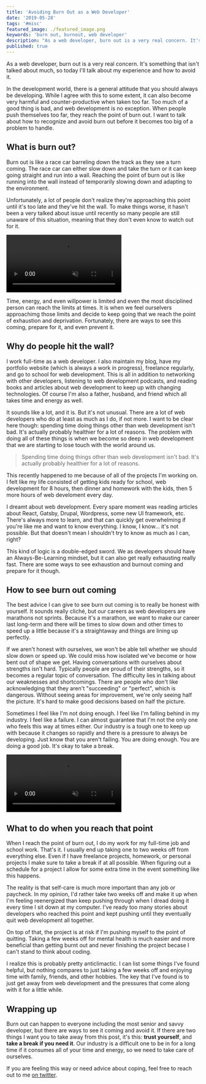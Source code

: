 ```yaml
---
title: 'Avoiding Burn Out as a Web Developer'
date: '2019-05-28'
tags: '#misc'
featured_image: ./featured_image.png
keywords: 'burn out, burnout, web developer'
description: "As a web developer, burn out is a very real concern. It's something that isn't talked about much, so today I'll talk about my experience and how to avoid it."
published: true
---
```


As a web developer, burn out is a very real concern. It's something that isn't talked about much, so today I'll talk about my experience and how to avoid it.

In the development world, there is a general attitude that you should always be developing. While I agree with this to some extent, it can also become very harmful and counter-productive when taken too far. Too much of a good thing is bad, and web development is no exception. When people push themselves too far, they reach the point of burn out. I want to talk about how to recognize and avoid burn out before it becomes too big of a problem to handle.

## What is burn out?

Burn out is like a race car barreling down the track as they see a turn coming. The race car can either slow down and take the turn or it can keep going straight and run into a wall. Reaching the point of burn out is like running into the wall instead of temporarily slowing down and adapting to the environment.

Unfortunately, a lot of people don't realize they're approaching this point until it's too late and they've hit the wall. To make things worse, it hasn't been a very talked about issue until recently so many people are still unaware of this situation, meaning that they don't even know to watch out for it.

<video src="https://media.giphy.com/media/4TMqcN59kg3Yc/giphy.mp4" muted autoplay loop></video>

Time, energy, and even willpower is limited and even the most disciplined person can reach the limits at times. It is when we feel ourselvers approachimg those limits and decide to keep going that we reach the point of exhaustion and deprivation. Fortunately, there are ways to see this coming, prepare for it, and even prevent it.

## Why do people hit the wall?

I work full-time as a web developer. I also maintain my blog, have my portfolio website (which is always a work in progress), freelance regularly, and go to school for web development. This is all in addition to networking with other developers, listening to web development podcasts, and reading books and articles about web development to keep up with changing technologies. Of course I'm also a father, husband, and friend which all takes time and energy as well.

It sounds like a lot, and it is. But it's not unusual. There are a lot of web developers who do at least as much as I do, if not more. I want to be clear here though: spending time doing things other than web development isn't bad. It's actually probably healthier for a lot of reasons. The problem with doing all of these things is when we become so deep in web development that we are starting to lose touch with the world around us.

> Spending time doing things other than web development isn't bad. It's actually probably healthier for a lot of reasons.

This recently happened to me because of all of the projects I'm working on. I felt like my life consisted of getting kids ready for school, web development for 8 hours, then dinner and homework with the kids, then 5 more hours of web develoment every day.

I dreamt about web development. Every spare moment was reading articles about React, Gatsby, Drupal, Wordpress, some new UI framework, etc. There's always more to learn, and that can quickly get overwhelming if you're like me and want to know everything. I know, I know... it's not possible. But that doesn't mean I shouldn't try to know as much as I can, right?

This kind of logic is a double-edged sword. We as developers should have an Always-Be-Learning mindset, but it can also get really exhausting really fast. There are some ways to see exhaustion and burnout coming and prepare for it though.

## How to see burn out coming

The best advice I can give to see burn out coming is to really be honest with yourself. It sounds really cliché, but our careers as web developers are marathons not sprints. Because it's a marathon, we want to make our career last long-term and there will be times to slow down and other times to speed up a little because it's a straightaway and things are lining up perfectly.

If we aren't honest with ourselves, we won't be able tell whether we should slow down or speed up. We could miss how isolated we've become or how bent out of shape we get. Having conversations with ourselves about strengths isn't hard. Typically people are proud of their strengths, so it becomes a regular topic of conversation. The difficulty lies in talking about our weaknesses and shortcomings. There are people who don't like acknowledging that they aren't "succeeding" or "perfect", which is dangerous. Without seeing areas for improvement, we're only seeing half the picture. It's hard to make good decisions based on half the picture.

Sometimes I feel like I'm not doing enough. I feel like I'm falling behind in my industry. I feel like a failure. I can almost guarantee that I'm not the only one who feels this way at times either. Our industry is a tough one to keep up with because it changes so rapidly and there is a pressure to always be developing. Just know that you aren't failing. You are doing enough. You are doing a good job. It's okay to take a break.

<video src="https://media.giphy.com/media/xT0GqFIpuorgUtGLOE/giphy.mp4" autoplay muted loop></video>

## What to do when you reach that point

When I reach the point of burn out, I do my work for my full-time job and school work. That's it. I usually end up taking one to two weeks off from everything else. Even if I have freelance projects, homework, or personal projects I make sure to take a break if at all possible. When figuring out a schedule for a project I allow for some extra time in the event something like this happens.

The reality is that self-care is much more important than any job or paycheck. In my opinion, I'd rather take two weeks off and make it up when I'm feeling reenergized than keep pushing through when I dread doing it every time I sit down at my computer. I've ready too many stories about developers who reached this point and kept pushing until they eventually quit web development all together.

On top of that, the project is at risk if I'm pushing myself to the point of quitting. Taking a few weeks off for mental health is much easier and more beneficial than getting burnt out and never finishing the project becase I can't stand to think about coding.

I realize this is probably pretty anticlimactic. I can list some things I've found helpful, but nothing compares to just taking a few weeks off and enjoying time with family, friends, and other hobbies. The key that I've found is to just get away from web development and the pressures that come along with it for a little while.

## Wrapping up

Burn out can happen to everyone including the most senior and savvy developer, but there are ways to see it coming and avoid it. If there are two things I want you to take away from this post, it's this: **trust yourself**, and **take a break if you need it**. Our industry is a difficult one to be in for a long time if it consumes all of your time and energy, so we need to take care of ourselves.

If you are feeling this way or need advice about coping, feel free to reach out to me [on twitter](https://www.twitter.com/iam_timsmith).
